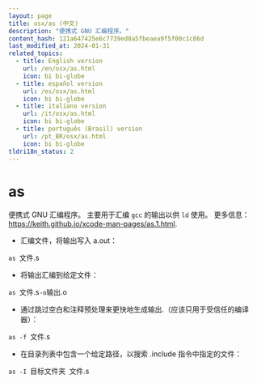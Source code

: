 ```yaml
---
layout: page
title: osx/as (中文)
description: "便携式 GNU 汇编程序。"
content_hash: 121a647425e6c7739ed8a5fbeaea9f5f00c1c86d
last_modified_at: 2024-01-31
related_topics:
  - title: English version
    url: /en/osx/as.html
    icon: bi bi-globe
  - title: español version
    url: /es/osx/as.html
    icon: bi bi-globe
  - title: italiano version
    url: /it/osx/as.html
    icon: bi bi-globe
  - title: português (Brasil) version
    url: /pt_BR/osx/as.html
    icon: bi bi-globe
tldri18n_status: 2
---
```

# as

便携式 GNU 汇编程序。
主要用于汇编 `gcc` 的输出以供 `ld` 使用。
更多信息：<https://keith.github.io/xcode-man-pages/as.1.html>.

- 汇编文件，将输出写入 a.out：

`as `<span class="tldr-var badge badge-pill bg-dark-lm bg-white-dm text-white-lm text-dark-dm font-weight-bold">文件.s</span>

- 将输出汇编到给定文件：

`as `<span class="tldr-var badge badge-pill bg-dark-lm bg-white-dm text-white-lm text-dark-dm font-weight-bold">文件.s</span>` -o `<span class="tldr-var badge badge-pill bg-dark-lm bg-white-dm text-white-lm text-dark-dm font-weight-bold">输出.o</span>

- 通过跳过空白和注释预处理来更快地生成输出.（应该只用于受信任的编译器）：

`as -f `<span class="tldr-var badge badge-pill bg-dark-lm bg-white-dm text-white-lm text-dark-dm font-weight-bold">文件.s</span>

- 在目录列表中包含一个给定路径，以搜索 .include 指令中指定的文件：

`as -I `<span class="tldr-var badge badge-pill bg-dark-lm bg-white-dm text-white-lm text-dark-dm font-weight-bold">目标文件夹</span>` `<span class="tldr-var badge badge-pill bg-dark-lm bg-white-dm text-white-lm text-dark-dm font-weight-bold">文件.s</span>
